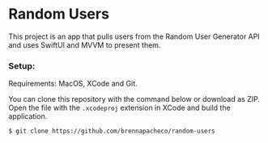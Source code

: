 # Random Users
This project is an app that pulls users from the Random User Generator API and uses SwiftUI and MVVM to present them.

### Setup:
Requirements: MacOS, XCode and Git.

You can clone this repository with the command below or download as ZIP. 
Open the file with the `.xcodeproj` extension in XCode and build the application.

```
$ git clone https://github.com/brennapacheco/random-users
```
